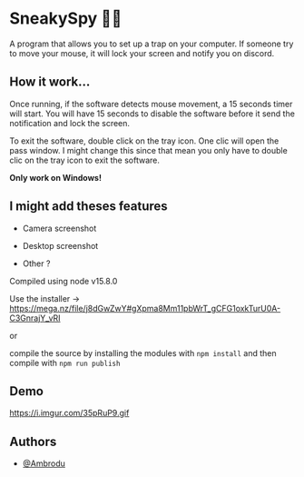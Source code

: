 # SneakySpy 🕵️‍♂️
A program that allows you to set up a trap on your computer. If someone try to move your mouse, it will lock your screen and notify you on discord.

## How it work...

Once running, if the software detects mouse movement, a 15 seconds timer will start. You will have 15 seconds to disable the software before it send the notification and lock the screen.

To exit the software, double click on the tray icon. One clic will open the pass window. I might change this since that mean you only have to double clic on the tray icon to exit the software.

**Only work on Windows!**

## I might add theses features

- Camera screenshot

- Desktop screenshot

- Other ?


Compiled using node v15.8.0

Use the installer -> https://mega.nz/file/j8dGwZwY#gXpma8Mm11pbWrT_gCFG1oxkTurU0A-C3GnrajY_vRI

or

compile the source by installing the modules with ``npm install`` and then compile with ``npm run publish``

## Demo

https://i.imgur.com/35pRuP9.gif

## Authors

- [@Ambrodu](https://www.github.com/Ambrodu)
